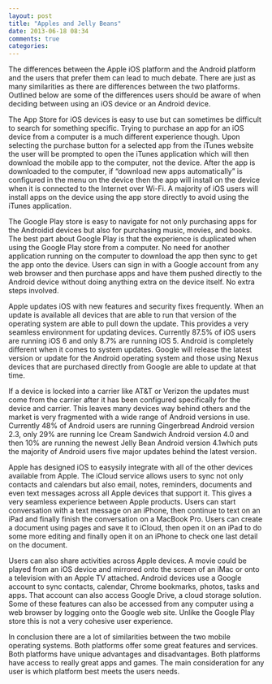 ```yaml
---
layout: post
title: "Apples and Jelly Beans"
date: 2013-06-18 08:34
comments: true
categories:
---
```


The differences between the Apple iOS platform and the Android platform
and the users that prefer them can lead to much debate. There are just
as many similarities as there are differences between the two platforms.
Outlined below are some of the differences users should be aware of when
deciding between using an iOS device or an Android device.<!-- more -->

The App Store for iOS devices is easy to use but can sometimes be
difficult to search for something specific. Trying to purchase an app
for an iOS device from a computer is a much different experience though.
Upon selecting the purchase button for a selected app from the iTunes
website the user will be prompted to open the iTunes application which
will then download the mobile app to the computer, not the device. After
the app is downloaded to the computer, if “download new apps
automatically” is configured in the menu on the device then the app will
install on the device when it is connected to the Internet over Wi-Fi. A
majority of iOS users will install apps on the device using the app
store directly to avoid using the iTunes application.

The Google Play store is easy to navigate for not only purchasing apps
for the Androidid devices but also for purchasing music, movies, and
books. The best part about Google Play is that the experience is
duplicated when using the Google Play store from a computer. No need for
another application running on the computer to download the app then
sync to get the app onto the device. Users can sign in with a Google
account from any web browser and then purchase apps and have them pushed
directly to the Android device without doing anything extra on the
device itself. No extra steps involved.

Apple updates iOS with new features and security fixes frequently.
When an update is available all devices that are able to run that
version of the operating system are able to pull down the update. This
provides a very seamless environment for updating devices. Currently
87.5% of iOS users are running iOS 6 and only 8.7% are running iOS 5.
Android is completely different when it comes to system updates. Google
will release the latest version or update for the Android operating
system and those using Nexus devices that are purchased directly from
Google are able to update at that time.

If a device is locked into a carrier like AT&T or Verizon the
updates must come from the carrier after it has been configured
specifically for the device and carrier.  This leaves many devices way
behind others and the market is very fragmented with a wide range of
Android versions in use. Currently 48% of Android users are running
Gingerbread Android version 2.3, only 29% are running Ice Cream Sandwich
Android version 4.0 and then 10% are running the newest Jelly Bean
Android version 4.1which puts the majority of Android users five major
updates behind the latest version.

Apple has designed iOS to easysily integrate with all of the other
devices available from Apple. The iCloud service allows users to sync
not only contacts and calendars but also email, notes, reminders,
documents and even text messages across all Apple devices that support
it. This gives a very seamless experience between Apple products. Users
can start conversation with a text message on an iPhone, then continue
to text on an iPad and finally finish the conversation on a MacBook Pro.
Users can create a document using pages and save it to iCloud, then open
it on an iPad to do some more editing and finally open it on an iPhone
to check one last detail on the document.

Users can also share activities across Apple devices. A movie could be
played from an iOS device and mirrored onto the screen of an iMac or
onto a television with an Apple TV attached. Android devices use a
Google account to sync contacts, calendar, Chrome bookmarks, photos,
tasks and apps. That account can also access Google Drive, a cloud
storage solution. Some of these features can also be accessed from any
computer using a web browser by logging onto the Google web site. Unlike
the Google Play store this is not a very cohesive user experience.

In conclusion there are a lot of similarities between the two mobile
operating systems. Both platforms offer some great features and
services. Both platforms have unique advantages and disadvantages. Both
platforms have access to really great apps and games. The main
consideration for any user is which platform best meets the users needs.
